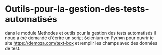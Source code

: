 # Outils-pour-la-gestion-des-tests-automatisés

dans le module Methodes et outils pour la gestion des tests automatisés il nouq a été demandé d'écrire un script Selenium en Python pour ouvrir le site https://demoqa.com/text-box et remplir les champs avec des données de test.

 

